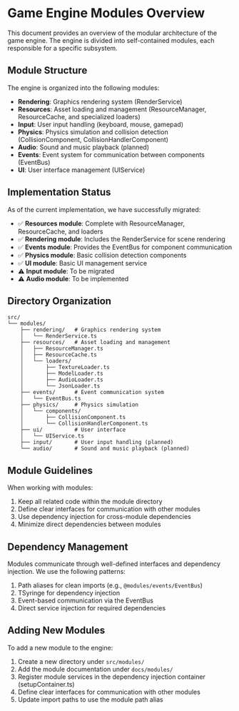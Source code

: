# Game Engine Modules Overview

This document provides an overview of the modular architecture of the game engine. The engine is divided into self-contained modules, each responsible for a specific subsystem.

## Module Structure

The engine is organized into the following modules:

- **Rendering**: Graphics rendering system (RenderService)
- **Resources**: Asset loading and management (ResourceManager, ResourceCache, and specialized loaders)
- **Input**: User input handling (keyboard, mouse, gamepad)
- **Physics**: Physics simulation and collision detection (CollisionComponent, CollisionHandlerComponent)
- **Audio**: Sound and music playback (planned)
- **Events**: Event system for communication between components (EventBus)
- **UI**: User interface management (UIService)

## Implementation Status

As of the current implementation, we have successfully migrated:

- ✅ **Resources module**: Complete with ResourceManager, ResourceCache, and loaders
- ✅ **Rendering module**: Includes the RenderService for scene rendering
- ✅ **Events module**: Provides the EventBus for component communication
- ✅ **Physics module**: Basic collision detection components
- ✅ **UI module**: Basic UI management service
- ⚠️ **Input module**: To be migrated
- ⚠️ **Audio module**: To be implemented

## Directory Organization

```
src/
└── modules/
    ├── rendering/   # Graphics rendering system
    │   └── RenderService.ts
    ├── resources/   # Asset loading and management
    │   ├── ResourceManager.ts
    │   ├── ResourceCache.ts
    │   └── loaders/
    │       ├── TextureLoader.ts
    │       ├── ModelLoader.ts
    │       ├── AudioLoader.ts
    │       └── JsonLoader.ts
    ├── events/      # Event communication system
    │   └── EventBus.ts
    ├── physics/     # Physics simulation
    │   └── components/
    │       ├── CollisionComponent.ts
    │       └── CollisionHandlerComponent.ts
    ├── ui/          # User interface
    │   └── UIService.ts
    ├── input/       # User input handling (planned)
    └── audio/       # Sound and music playback (planned)
```

## Module Guidelines

When working with modules:

1. Keep all related code within the module directory
2. Define clear interfaces for communication with other modules
3. Use dependency injection for cross-module dependencies
4. Minimize direct dependencies between modules

## Dependency Management

Modules communicate through well-defined interfaces and dependency injection. We use the following patterns:

1. Path aliases for clean imports (e.g., `@modules/events/EventBus`)
2. TSyringe for dependency injection
3. Event-based communication via the EventBus
4. Direct service injection for required dependencies

## Adding New Modules

To add a new module to the engine:

1. Create a new directory under `src/modules/`
2. Add the module documentation under `docs/modules/`
3. Register module services in the dependency injection container (setupContainer.ts)
4. Define clear interfaces for communication with other modules
5. Update import paths to use the module path alias
